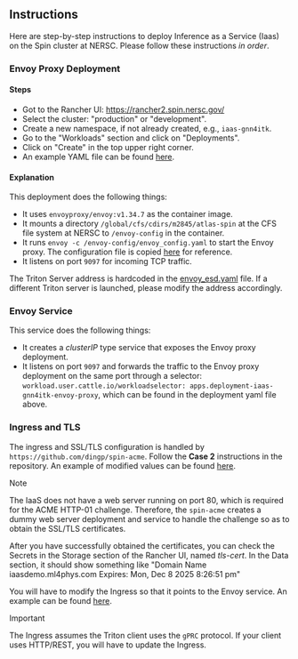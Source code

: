 ## Instructions
Here are step-by-step instructions to deploy Inference as a Service (Iaas) on the Spin cluster at NERSC. Please follow these instructions *in order*.

### Envoy Proxy Deployment

#### Steps
* Got to the Rancher UI: https://rancher2.spin.nersc.gov/
* Select the cluster: "production" or "development".
* Create a new namespace, if not already created, e.g., `iaas-gnn4itk`.
* Go to the "Workloads" section and click on "Deployments".
* Click on "Create" in the top upper right corner.
* An example YAML file can be found [here](1.0-envoy-proxy/envoy-proxy.yaml).

#### Explanation
This deployment does the following things:
* It uses `envoyproxy/envoy:v1.34.7` as the container image.
* It mounts a directory `/global/cfs/cdirs/m2845/atlas-spin` at the CFS file system at NERSC to `/envoy-config` in the container.
* It runs `envoy -c /envoy-config/envoy_config.yaml` to start the Envoy proxy. The configuration file is copied [here](1.0-envoy-proxy/envoy_config.yaml) for reference.
* It listens on port `9097` for incoming TCP traffic.

The Triton Server address is hardcoded in the [envoy_esd.yaml](1.0-envoy-proxy/envoy_config.yaml) file. If a different Triton server is launched, please modify the address accordingly.


### Envoy Service
This service does the following things:
* It creates a _clusterIP_ type service that exposes the Envoy proxy deployment.
* It listens on port `9097` and forwards the traffic to the Envoy proxy deployment on the same port through a selector: `workload.user.cattle.io/workloadselector: apps.deployment-iaas-gnn4itk-envoy-proxy`, which can be found in the deployment yaml file above.

### Ingress and TLS
The ingress and SSL/TLS configuration is handled by `https://github.com/dingp/spin-acme`. Follow the **Case 2** instructions in the repository. An example of modified values can be found [here](3.0-ingress/values-local.yaml).

> [!NOTE]
> The IaaS does not have a web server running on port 80, which is required for the ACME HTTP-01 challenge.
> Therefore, the `spin-acme` creates a dummy web server deployment and service to handle the challenge so as to obtain the SSL/TLS certificates.

After you have successfully obtained the certificates, you can check the Secrets in the Storage section of the Rancher UI, named _tls-cert_. In the Data section, it should show something like "Domain Name iaasdemo.ml4phys.com
Expires: Mon, Dec 8 2025  8:26:51 pm"

You will have to modify the Ingress so that it points to the Envoy service. An example can be found [here](3.0-ingress/ingress.yaml).

> [!IMPORTANT]
> The Ingress assumes the Triton client uses the `gPRC` protocol. If your client uses HTTP/REST, you will have to update the Ingress.



